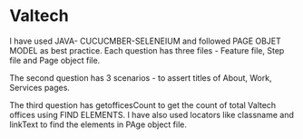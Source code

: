 # Valtech
I have used JAVA- CUCUCMBER-SELENEIUM and followed PAGE OBJET MODEL as best practice. Each question has three files - Feature file, Step file and Page object file.

The second question has 3 scenarios - to assert titles of About, Work, Services pages. 

The third question has getofficesCount to get the count of total Valtech offices using FIND ELEMENTS. I have also used locators like classname and linkText to find the elements in PAge object file.


